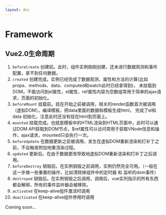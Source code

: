 ```yaml
---
layout: doc
---
```


# Framework

## Vue2.0生命周期

1. `beforeCreate` 创建前。此时，组件实例刚刚创建，还未进行数据观测和事件配置，拿不到任何数据。
2. `created` 创建完成。实例已经完成了数据观测，属性和方法的计算(比如props、methods、data、computed和watch此时已经拿得到)，
未挂载到DOM，不能访问到el属性，el属性，ref属性内容为空数组常用于简单的ajax请求，页面的初始化。
3. `beforeMount` 挂载前。挂在开始之前被调用，相关的render函数首次被调用（虚拟DOM）。编译模板，把data里面的数据和模板生成html，
完成了el和data 初始化，注意此时还没有挂在html到页面上。
4. `mounted` 挂载完成。也就是模板中的HTML渲染到HTML页面中，此时可以通过DOM API获取到DOM节点，$ref属性可以访问常用于获取VNode信息和操作，ajax请求，mounted只会执行一次。
5. `beforeUpdate` 在数据更新之前被调用，发生在虚拟DOM重新渲染和打补丁之前，不会触发附加地重渲染过程。
6. `updated` 更新后。在由于数据更改导致地虚拟DOM重新渲染和打补丁之后调用。
7. `beforeDestroy` 销毁前。在实例销毁之前调用，实例仍然完全可用。（一般在这一步做一些重置的操作，比如清除掉组件中的定时器 和 监听的dom事件）
8. `destroyed` 销毁后。在实例销毁之后调用，调用后，vue实列指示的所有东西都会解绑，所有的事件监听器会被移除。
9. `activated` 在keep-alive组件激活时调用
10. `deactivated` 在keep-alive组件停用时调用

Coming soon...
